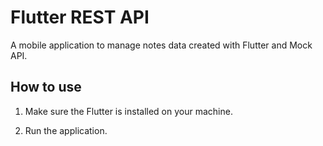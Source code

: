 # Flutter REST API

A mobile application to manage notes data created with Flutter and Mock API.

## How to use

1. Make sure the Flutter is installed on your machine.

2. Run the application.
